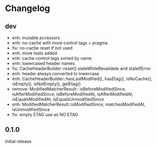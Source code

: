 # Changelog

## dev

- enh: mutable accessors
- enh: no-cache with more control tags + pragma
- fix: no-cache reset if not used
- enh: more tests added
- enh: cache control tags sorted by name
- enh: lowercased header names
- fix: CacheHeaderBuilder::reset() staleWhileRevalidate and staleIfError
- enh: header always converted to lowercase
- enh: CacheHeaderBuilder::hasLastModified(), hasEtag(), isNoCache(), isEmpty(), isNotEmpty(), getEtag()
- remove: ModifiedMatcherResult:: isBeforeModifiedSince, isAfterModifiedSince, isBeforeModifiedAt, isAfterModifiedAt,
  isEqualsModifiedAt, isEqualsUnmodifiedSince
- enh: ModifiedMatcherResult::isModifiedSince, matchesModifiedAt, isUnmodifiedSince
- fix: empty ETAG use as NO ETAG

## 0.1.0

Initial release